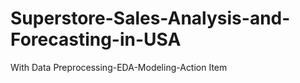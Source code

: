 # Superstore-Sales-Analysis-and-Forecasting-in-USA
With Data Preprocessing-EDA-Modeling-Action Item
